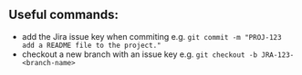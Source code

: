 ## Useful commands:
- add the Jira issue key when commiting e.g. `git commit -m "PROJ-123 add a README file to the project."`
- checkout a new branch with an issue key e.g. `git checkout -b JRA-123-<branch-name>`

